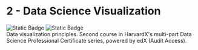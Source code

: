 # 2 - Data Science Visualization

<div align="left">

  <img alt="Static Badge" src="https://img.shields.io/badge/active_repository-false-red">

  <img alt="Static Badge" src="https://img.shields.io/badge/status-finished-green">

</div>  
Data visualization principles. Second course in HarvardX's multi-part Data Science Professional Certificate series, powered by edX (Audit Access).
